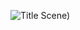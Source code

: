 ![Title Scene](https://github.com/user-attachments/assets/95527079/2faf60f1-07db-481f-8136-39494f974183))
